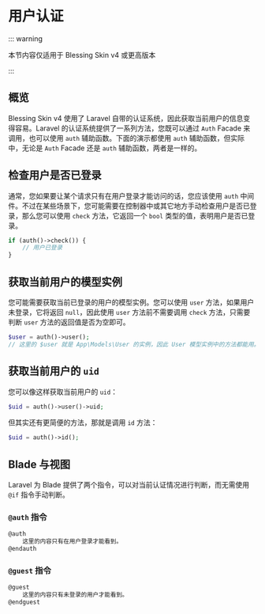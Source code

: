 # 用户认证

::: warning

本节内容仅适用于 Blessing Skin v4 或更高版本

:::

## 概览

Blessing Skin v4 使用了 Laravel 自带的认证系统，因此获取当前用户的信息变得容易。Laravel 的认证系统提供了一系列方法，您既可以通过 `Auth` Facade 来调用，也可以使用 `auth` 辅助函数。下面的演示都使用 `auth` 辅助函数，但实际中，无论是 `Auth` Facade 还是 `auth` 辅助函数，两者是一样的。

## 检查用户是否已登录

通常，您如果要让某个请求只有在用户登录才能访问的话，您应该使用 `auth` 中间件。不过在某些场景下，您可能需要在控制器中或其它地方手动检查用户是否已登录，那么您可以使用 `check` 方法，它返回一个 `bool` 类型的值，表明用户是否已登录。

```php
if (auth()->check()) {
    // 用户已登录
}
```

## 获取当前用户的模型实例

您可能需要获取当前已登录的用户的模型实例。您可以使用 `user` 方法，如果用户未登录，它将返回 `null`，因此使用 `user` 方法前不需要调用 `check` 方法，只需要判断 `user` 方法的返回值是否为空即可。

```php
$user = auth()->user();
// 这里的 $user 就是 App\Models\User 的实例，因此 User 模型实例中的方法都能用。
```

## 获取当前用户的 `uid`

您可以像这样获取当前用户的 `uid`：

```php
$uid = auth()->user()->uid;
```

但其实还有更简便的方法，那就是调用 `id` 方法：

```php
$uid = auth()->id();
```

## Blade 与视图

Laravel 为 Blade 提供了两个指令，可以对当前认证情况进行判断，而无需使用 `@if` 指令手动判断。

### `@auth` 指令

```html
@auth
    这里的内容只有在用户登录才能看到。
@endauth
```

### `@guest` 指令

```html
@guest
    这里的内容只有未登录的用户才能看到。
@endguest
```
